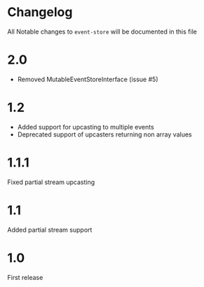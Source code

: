 # Changelog

All Notable changes to `event-store` will be documented in this file

# 2.0

* Removed MutableEventStoreInterface (issue #5)

# 1.2

* Added support for upcasting to multiple events
* Deprecated support of upcasters returning non array values

# 1.1.1

Fixed partial stream upcasting 

# 1.1

Added partial stream support

# 1.0 

First release
